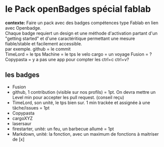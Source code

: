# le Pack openBadges spécial fablab

**contexte:**
Faire un pack avec des badges compétences type Fablab en lien avec Openbadge.   
Chaque badge requiert un design et une méthode d'activation partant d'un "getting started" et d'une caractéritique permettant une mesure fiable/stable et facilement accessible.   
par exemple. 
github = le commit  
TimeLord = le tps
Machine = le tps
le velo cargo = un voyage
Fusion = ?
Copypasta = y a pas une app pour compter les ctrl+c ctrl+v?


## les badges
- Fusion
- github, 1 contribution (visible sur nos profils) = 1pt. On devra mettre un Level min pour accepter les pull request. (conseil reçu)
- TimeLord, son unité, le tps bien sur. 1 min trackée et assignée à une tâche/issues = 1pt
- Copypasta
- cargoXYZ
- lasersaur
- firestarter, unité: un feu, un barbecue allumé = 1pt
- Markdown, unité: la fonction, avec un maximum de fonctions à maitriser de [x]
